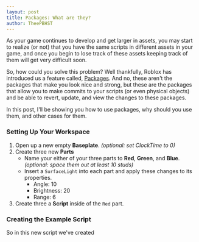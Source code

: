 ```yaml
---
layout: post
title: Packages: What are they?
author: TheePBHST
---
```


As your game continues to develop and get larger in assets, you may start to realize (or not) that you have the same scripts in different
assets in your game, and once you begin to lose track of these assets keeping track of them will get very difficult soon.

So, how could you solve this problem? Well thankfully, Roblox has introduced us a feature called, [Packages](https://developer.roblox.com/en-us/articles/roblox-packages).
And no, these aren't the packages that make you look nice and strong, but these are the packages that allow you to
make commits to your scripts (or even physical objects) and be able to revert, update, and view the changes to these packages.

In this post, I'll be showing you how to use packages, why should you use them, and other cases for them.

### Setting Up Your Workspace
1. Open up a new empty **Baseplate**. *(optional: set ClockTime to 0)*
2. Create three new **Parts**
    - Name your either of your three parts to **Red**, **Green**, and **Blue**. *(optional: space them out at least 10 studs)*
    - Insert a `SurfaceLight` into each part and apply these changes to its properties.
        - Angle: 10
        - Brightness: 20
        - Range: 6
3. Create three a **Script** inside of the `Red` part.

### Creating the Example Script
So in this new script we've created
